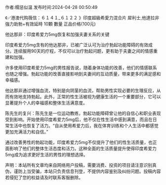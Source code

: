<p>作者:糯惩似温 发布时间:2024-04-28 00:50:49</p>
<p>《✅港澳代购薇信：６１４１_６１２２ 》印度超級希愛力混合片 犀利士,他達拉非 強力助勃+有效延時 10顆 數量 正品价格(100元) </p>
									<p>他达那非：印度希爱力5mg恢复和加强夫妻关系的关键</p><p></p><p>印度希爱力5mg含有的他达那非，已被广泛认可为治疗勃起功能障碍的有效成分。连续服用90天的疗程，不仅可以治疗勃起问题，更有助于夫妻之间的情感重建和加强。</p><p>许多使用印度希爱力5mg的男性报告说，随着身体功能的改善，他们的情感联系也随之增强。勃起功能的改善直接影响到夫妻间的互动质量，带来更多的满足感和幸福感。</p><p></p><p>他达那非通过增强血流，特别是向阴茎的血流，帮助男性实现必要的生理反应，从而有效地支持勃起。此外，正常的性生活被视为健康生活的一个重要部分，它可以显著提升个人的幸福感和整体生活满意度。</p><p>陈先生的复兴：陈先生是一位运动教练，勃起功能障碍曾让他的自信心和职业表现受到影响。开始使用印度希爱力5mg后，他不仅在性生活中感到满意，而且在日常生活中也恢复了活力。“自从使用希爱力后，我在体育训练和个人生活中都感觉更加充满活力和自信。”</p><p>通过改善男性的勃起功能，印度希爱力5mg不仅提升了他们的性生活质量，也正面影响了他们的整体生活态度和活力。这种全面的生活质量提升使得印度希爱力5mg成为追求更好生活的男性的理想选择。</p>				声明：本站所有文章均来自网络用户投稿，需要消费、投资的项目请注意识别真伪，谨防上当受骗，本站只负责信息刊登，不提供内容鉴别及纠纷问题。投稿内容若侵犯了您的权益请及时联系客服删除。				
